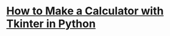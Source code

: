 # [How to Make a Calculator with Tkinter in Python](https://www.thepythoncode.com/article/make-a-calculator-app-using-tkinter-in-python)
